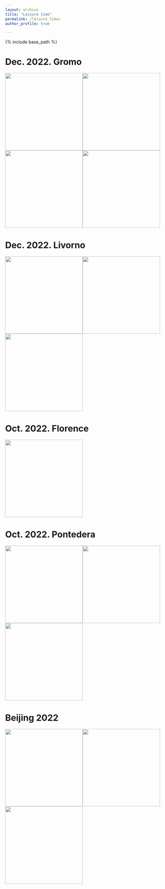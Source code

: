 ```yaml
---
layout: archive
title: "Leisure time"
permalink: /leisure_time/
author_profile: true

---
```


{% include base_path %}

Dec. 2022. Gromo
======
<img src="{{ site.url }}/images/gromo/1.jpg" width="250"><img src="{{ site.url }}/images/gromo/2.jpg" width="250"><img src="{{ site.url }}/images/gromo/3.jpg" width="250"><img src="{{ site.url }}/images/gromo/4.jpg" width="250">

Dec. 2022. Livorno
======
<img src="{{ site.url }}/images/livorno/1.jpg" width="250"><img src="{{ site.url }}/images/livorno/2.jpg" width="250"><img src="{{ site.url }}/images/livorno/3.jpg" width="250">

Oct. 2022. Florence
======
<img src="{{ site.url }}/images/florence/1.jpg" width="250">

Oct. 2022. Pontedera
======
<img src="{{ site.url }}/images/pontedera/1.jpg" width="250"><img src="{{ site.url }}/images/pontedera/2.jpg" width="250"><img src="{{ site.url }}/images/pontedera/3.jpg" width="250">

Beijing 2022
======
<img src="{{ site.url }}/images/beijing/1.jpg" width="250"><img src="{{ site.url }}/images/beijing/2.jpg" width="250"><img src="{{ site.url }}/images/beijing/3.jpg" width="250">
